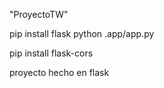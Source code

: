 "ProyectoTW" 


pip install flask
python .app/app.py

pip install flask-cors

proyecto hecho en flask
